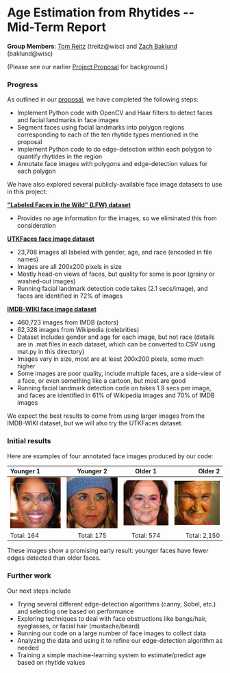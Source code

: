 # Age Estimation from Rhytides -- Mid-Term Report

**Group Members**: [Tom Reitz](https://github.com/tomreitz) (treitz@wisc) and [Zach Baklund](https://github.com/zbaklund) (baklund@wisc)

(Please see our earlier [Project Proposal](proposal.md) for background.)


### Progress

As outlined in our [proposal](proposal.md), we have completed the following steps:
* Implement Python code with OpenCV and Haar filters to detect faces and facial landmarks in face images
* Segment faces using facial landmarks into polygon regions corresponding to each of the ten rhytide types mentioned in the proposal
* Implement Python code to do edge-detection within each polygon to quantify rhytides in the region
* Annotate face images with polygons and edge-detection values for each polygon

We have also explored several publicly-available face image datasets to use in this project:

[**"Labeled Faces in the Wild" (LFW) dataset**](http://vis-www.cs.umass.edu/lfw/)
- Provides no age information for the images, so we eliminated this from consideration

[**UTKFaces face image dataset**](https://susanqq.github.io/UTKFace/)
- 23,708 images all labeled with  gender, age, and race (encoded in file names)
- Images are all 200x200 pixels in size
- Mostly head-on views of faces, but quality for some is poor (grainy or washed-out images)
- Running facial landmark detection code takes (2.1 secs/image), and faces are identified in 72% of images

[**IMDB-WIKI face image dataset**](https://data.vision.ee.ethz.ch/cvl/rrothe/imdb-wiki/)
- 460,723 images from IMDB (actors)
- 62,328 images from Wikipedia (celebrities)
- Dataset includes gender and age for each image, but not race (details are in .mat files in each dataset, which can be converted to CSV using mat.py in this directory)
- Images vary in size, most are at least 200x200 pixels, some much higher
- Some images are poor quality, include multiple faces, are a side-view of a face, or even something like a cartoon, but most are good
- Running facial landmark detection code on takes 1.9 secs per image, and faces are identified in 61% of Wikipedia images and 70% of IMDB images

We expect the best results to come from using larger images from the IMDB-WIKI dataset, but we will also try the UTKFaces dataset.


### Initial results
Here are examples of four annotated face images produced by our code:

| Younger 1      | Younger 2    | Older 1      | Older 2     |
| :------------- | :----------: | :----------: | ----------: |
| <img alt="younger face 2" src="annotated-young-2.jpg" width="250" />   | <img alt="younger face 1" src="annotated-young-1.jpg" width="250" />   | <img alt="older face 2" src="annotated-old-2.jpg" width="250" />    | <img alt="older face 1" src="annotated-old-1.jpg" width="250" />    |
| Total: 164     | Total: 175   | Total: 574   | Total: 2,150 |

These images show a promising early result: younger faces have fewer edges detected than older faces.


### Further work
Our next steps include
* Trying several different edge-detection algorithms (canny, Sobel, etc.) and selecting one based on performance
* Exploring techniques to deal with face obstructions like bangs/hair, eyeglasses, or facial hair (mustache/beard)
* Running our code on a large number of face images to collect data
* Analyzing the data and using it to refine our edge-detection  algorithm as needed
* Training a simple machine-learning system to estimate/predict age based on rhytide values
